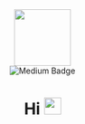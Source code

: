 <div id="header" align="center">
  <img src="https://media.giphy.com/media/HKGRDlTC2x9uGprSdH/giphy.gif" width="100"/>
  <div id="badges" href="https://medium.com/@heston1">
    <img src="https://img.shields.io/badge/Medium-white?style=for-the-badge&logo=medium&logoColor=black" alt="Medium Badge"/>
  </div>
  <h1>
  Hi
    <img src="https://media.giphy.com/media/hvRJCLFzcasrR4ia7z/giphy.gif" width="30px"/>
  </h1>
</div>

<!--
**Heston1/Heston1** is a ✨ _special_ ✨ repository because its `README.md` (this file) appears on your GitHub profile.

Here are some ideas to get you started:

- 🔭 I’m currently working on ...
- 🌱 I’m currently learning ...
- 👯 I’m looking to collaborate on ...
- 🤔 I’m looking for help with ...
- 💬 Ask me about ...
- 📫 How to reach me: ...
- 😄 Pronouns: ...
- ⚡ Fun fact: ...
-->
